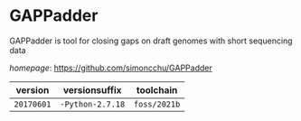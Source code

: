 # GAPPadder

GAPPadder is tool for closing gaps on draft genomes with short sequencing data

*homepage*: <https://github.com/simoncchu/GAPPadder>

version | versionsuffix | toolchain
--------|---------------|----------
``20170601`` | ``-Python-2.7.18`` | ``foss/2021b``

